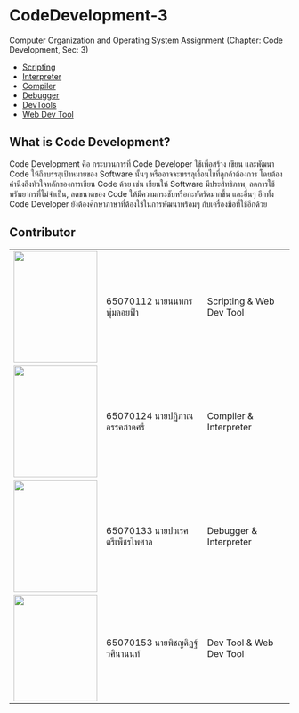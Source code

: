 # CodeDevelopment-3

Computer Organization and Operating System Assignment (Chapter: Code Development, Sec: 3)

 - [Scripting](https://github.com/65070153-Pitchayadit-Wasinanon/CodeDevelopment-3/blob/6863c23789f8ab6f5a5eb545598043b1d2beea9a/Scripting/README.md)
 - [Interpreter](https://github.com/65070153-Pitchayadit-Wasinanon/CodeDevelopment-3/tree/d6a1b5d81d029b5b1722ca8843d1490f65a01b8c/Interpreter)
 - [Compiler](https://github.com/65070153-Pitchayadit-Wasinanon/CodeDevelopment-3/blob/e3c35e3a05b31559419305b3a062adde959ba86f/Compiler/README.md)
 - [Debugger](https://github.com/65070153-Pitchayadit-Wasinanon/CodeDevelopment-3/blob/16cf47f81635ec277987f50c6f80b5573199cd93/Debugger/README.md)
 - [DevTools](https://github.com/65070153-Pitchayadit-Wasinanon/CodeDevelopment-3/tree/0d115af6c87f0556c5d481c69e24fb47ae48291a/153%20DevTools)
 - [Web Dev Tool](https://github.com/65070153-Pitchayadit-Wasinanon/CodeDevelopment-3/tree/60b70e542f9aee9686f7b4eebdb3ef4bc8dbc0c1/WebDevTool)
## What is Code Development?



Code Development คือ กระบวนการที่ Code Developer ใช้เพื่อสร้าง เขียน และพัฒนา Code ให้ถึงบรรลุเป้าหมายของ Software นั้นๆ หรืออาจจะบรรลุเงื่อนไขที่ลูกค้าต้องการ โดยต้องคำนึงถึงหัวใจหลักของการเขียน Code ด้วย เช่น เขียนให้ Software มีประสิทธิภาพ, ลดการใช้ทรัพยากรที่ไม่จำเป็น, ลดขนาดของ Code ให้มีความกระชับหรือกะทัดรัดมากขึ้น และอื่นๆ อีกทั้ง Code Developer ยังต้องศึกษาภาษาที่ต้องใช้ในการพัฒนาพร้อมๆ กับเครื่องมือที่ใช้อีกด้วย


## Contributor

<table style="border: none!important;">
 <tr style="border: none !important;">
  <td style="border:none!important;"><img src='https://cdn.discordapp.com/attachments/1040883264354791468/1205888788119691334/IMG_4904.png?ex=65da0273&is=65c78d73&hm=faefeea2cd3aa8713b8e21b561e8d01c4c9741e18b9d42e3c4a82338ab5462a4&' width='150' height='200'></td>
  <td style="border:none!important;">65070112 นายนนทกร พุ่มลอยฟ้า</td>
  <td> Scripting & Web Dev Tool </td>
 </tr>
 <tr style="border: none !important;">
  <td style="border:none!important;"><img src='https://cdn.discordapp.com/attachments/1040883264354791468/1205901130043887656/IMG_20240102_115338.jpg?ex=65da0df1&is=65c798f1&hm=4b1fdcfebaf383afd2979a694ccd82c2ae69710aae5e83d3276f02a09793a372&' width='150' height='200'></td>
  <td style="border:none!important;">65070124 นายปฏิภาณ อรรคฮาดศรี</td>
  <td> Compiler & Interpreter </td>
 </tr>
 <tr style="border: none !important;">
  <td style="border:none!important;"><img src='https://media.discordapp.net/attachments/1040883264354791468/1205889536647889007/Untitled_Artwork.jpg?ex=65da0325&is=65c78e25&hm=5cdce89668013be801b6f54097fe1c715690686fedb018f4338dc3cc0ad48f3f&=&format=webp&width=510&height=670' width='150' height='200'></td>
  <td style="border:none!important;">65070133 นายปวเรศ ตรีเพ็ชรไพศาล</td>
  <td> Debugger & Interpreter </td>
 </tr>
 <tr style="border: none !important;">
  <td style="border:none!important;"><img src='https://cdn.discordapp.com/attachments/1040883264354791468/1205899049778290749/DSC_0051.jpg?ex=65da0c01&is=65c79701&hm=e8141340b822c5d6acfca00d3feec50f21f893b9c5956321fa5d23ee51a5b06f&' width='150' height='190'></td>
  <td style="border:none!important;">65070153 นายพิชญดิฏฐ์ วศินานนท์</td>
  <td> Dev Tool & Web Dev Tool </td>
 </tr>
</table>
